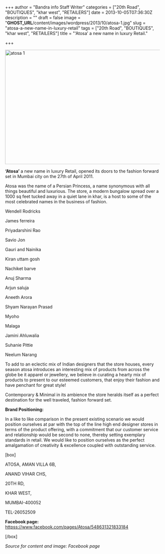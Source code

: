 +++
author = "Bandra info Staff Writer"
categories = ["20th Road", "BOUTIQUES", "khar west", "RETAILERS"]
date = 2013-10-05T07:36:30Z
description = ""
draft = false
image = "__GHOST_URL__/content/images/wordpress/2013/10/atosa-1.jpg"
slug = "atosa-a-new-name-in-luxury-retail"
tags = ["20th Road", "BOUTIQUES", "khar west", "RETAILERS"]
title = "‘Atosa’ a new name in luxury Retail."

+++


<p><a href="https://i1.wp.com/bandra.info/wp-content/uploads/2013/10/atosa-1.jpg?ssl=1"><img loading="lazy" class="size-full wp-image-4301 aligncenter" alt="atosa 1" src="https://i1.wp.com/bandra.info/wp-content/uploads/2013/10/atosa-1.jpg?resize=600%2C371&#038;ssl=1" width="600" height="371" srcset="https://i1.wp.com/bandra.info/wp-content/uploads/2013/10/atosa-1.jpg?w=600&amp;ssl=1 600w, https://i1.wp.com/bandra.info/wp-content/uploads/2013/10/atosa-1.jpg?resize=300%2C185&amp;ssl=1 300w" sizes="(max-width: 600px) 100vw, 600px" data-recalc-dims="1" /></a></p>
<p><strong>‘Atosa’</strong> a new name in luxury Retail, opened its doors to the fashion forward set in Mumbai city on the 27th of April 2011.</p>
<p>Atosa was the name of a Persian Princess, a name synonymous with all things beautiful and luxurious. The store, a modern bungalow spread over a 1000 sq feet tucked away in a quiet lane in khar, is a host to some of the most celebrated names in the business of fashion.</p>
<p>Wendell Rodricks</p>
<p>James ferreira</p>
<p>Priyadarshini Rao</p>
<p>Savio Jon</p>
<p>Gauri and Nainika</p>
<p>Kiran uttam gosh</p>
<p>Nachiket barve</p>
<p>Anuj Sharma</p>
<p>Arjun saluja</p>
<p>Aneeth Arora</p>
<p>Shyam Narayan Prasad</p>
<p>Myoho</p>
<p>Malaga</p>
<p>Jamini Ahluwalia</p>
<p>Suhanie Pittie</p>
<p>Neelum Narang</p>
<p>To add to an eclectic mix of Indian designers that the store houses, every season atosa introduces an interesting mix of products from across the globe be it apparel or jewellery, we believe in curating a hearty mix of products to present to our esteemed customers, that enjoy their fashion and have penchant for great style!</p>
<p>Contemporary &amp; Minimal in its ambience the store heralds itself as a perfect destination for the well traveled, fashion forward set.</p>
<p><b>Brand Positioning:</b></p>
<p>In a like to like comparison in the present existing scenario we would position ourselves at par with the top of the line high end designer stores in terms of the product offering, with a commitment that our customer service and relationship would be second to none, thereby setting exemplary standards in retail. We would like to position ourselves as the perfect amalgamation of creativity &amp; excellence coupled with outstanding service.</p>
<p>[box]</p>
<p>ATOSA, AMAN VILLA 6B,</p>
<p>ANAND VIHAR CHS,</p>
<p>20TH RD,</p>
<p>KHAR WEST,</p>
<p>MUMBAI-400052</p>
<p>TEL-26052509</p>
<p><b>Facebook page:</b> <a href="httpss://www.facebook.com/pages/Atosa/548631321833184">httpss://www.facebook.com/pages/Atosa/548631321833184</a></p>
<p>[/box]</p>
<p><i>Source for content and image: Facebook page</i></p>



